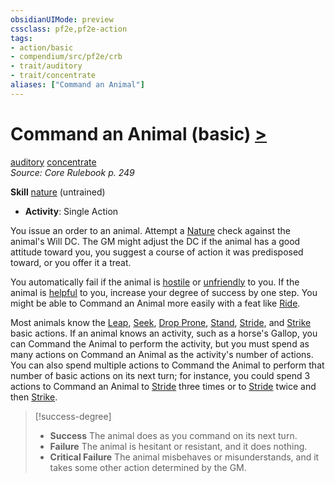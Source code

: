 ```yaml
---
obsidianUIMode: preview
cssclass: pf2e,pf2e-action
tags:
- action/basic
- compendium/src/pf2e/crb
- trait/auditory
- trait/concentrate
aliases: ["Command an Animal"]
---
```

# Command an Animal (basic) [>](../core-rulebook/chapter-9-playing-the-game.md#Actions "Single Action")
[auditory](../traits/auditory.md)  [concentrate](../traits/concentrate.md)  
*Source: Core Rulebook p. 249*  

**Skill** [nature](../../compendium/skills.md#Nature) (untrained)
- **Activity**: Single Action

You issue an order to an animal. Attempt a [Nature](../../compendium/skills.md#Nature) check against the animal's Will DC. The GM might adjust the DC if the animal has a good attitude toward you, you suggest a course of action it was predisposed toward, or you offer it a treat.

You automatically fail if the animal is [hostile](../conditions.md#Hostile) or [unfriendly](../conditions.md#Unfriendly) to you. If the animal is [helpful](../conditions.md#Helpful) to you, increase your degree of success by one step. You might be able to Command an Animal more easily with a feat like [Ride](../../compendium/feats/ride.md).

Most animals know the [Leap](leap.md), [Seek](seek.md), [Drop Prone](drop-prone.md), [Stand](stand.md), [Stride](stride.md), and [Strike](strike.md) basic actions. If an animal knows an activity, such as a horse's Gallop, you can Command the Animal to perform the activity, but you must spend as many actions on Command an Animal as the activity's number of actions. You can also spend multiple actions to Command the Animal to perform that number of basic actions on its next turn; for instance, you could spend 3 actions to Command an Animal to [Stride](stride.md) three times or to [Stride](stride.md) twice and then [Strike](strike.md).

> [!success-degree] 
> - **Success** The animal does as you command on its next turn.
> - **Failure** The animal is hesitant or resistant, and it does nothing.
> - **Critical Failure** The animal misbehaves or misunderstands, and it takes some other action determined by the GM.